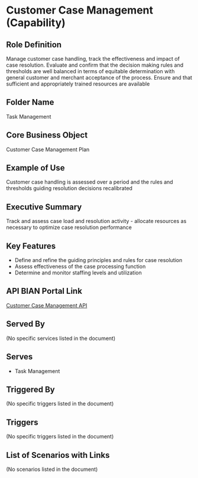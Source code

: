# Customer Case Management (Capability)

## Role Definition
Manage customer case handling, track the effectiveness and impact of case resolution. Evaluate and confirm that the decision making rules and thresholds are well balanced in terms of equitable determination with general customer and merchant acceptance of the process. Ensure and that sufficient and appropriately trained resources are available

## Folder Name
Task Management

## Core Business Object
Customer Case Management Plan

## Example of Use
Customer case handling is assessed over a period and the rules and thresholds guiding resolution decisions recalibrated

## Executive Summary
Track and assess case load and resolution activity - allocate resources as necessary to optimize case resolution performance

## Key Features
- Define and refine the guiding principles and rules for case resolution
- Assess effectiveness of the case processing function
- Determine and monitor staffing levels and utilization

## API BIAN Portal Link
[Customer Case Management API](https://app.swaggerhub.com/apis/BIAN-3/CustomerCaseManagement/12.0.0)

## Served By
(No specific services listed in the document)

## Serves
- Task Management

## Triggered By
(No specific triggers listed in the document)

## Triggers
(No specific triggers listed in the document)

## List of Scenarios with Links
(No scenarios listed in the document)